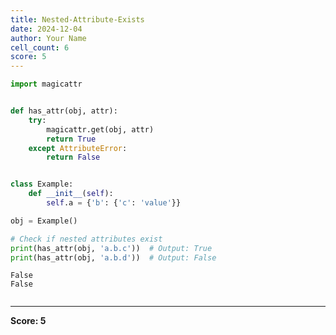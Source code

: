 ```yaml
---
title: Nested-Attribute-Exists
date: 2024-12-04
author: Your Name
cell_count: 6
score: 5
---
```


```python
import magicattr

```


```python

def has_attr(obj, attr):
    try:
        magicattr.get(obj, attr)
        return True
    except AttributeError:
        return False



```


```python
class Example:
    def __init__(self):
        self.a = {'b': {'c': 'value'}}


```


```python
obj = Example()


```


```python
# Check if nested attributes exist
print(has_attr(obj, 'a.b.c'))  # Output: True
print(has_attr(obj, 'a.b.d'))  # Output: False
```

    False
    False



```python

```


---
**Score: 5**
